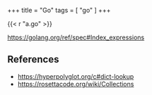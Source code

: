 +++
title = "Go"
tags = [ "go" ]
+++

{{< r "a.go" >}}

<https://golang.org/ref/spec#Index_expressions>

## References

- <https://hyperpolyglot.org/c#dict-lookup>
- <https://rosettacode.org/wiki/Collections>
